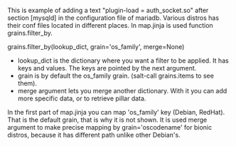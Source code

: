 This is example of adding a text "plugin-load = auth_socket.so" after section [mysqld] in the configuration file of mariadb.
Various distros has their conf files located in different places. 
In map.jinja is used function grains.filter_by.

grains.filter_by(lookup_dict, grain='os_family', merge=None)
* lookup_dict is the dictionary where you want a filter to be applied. It has keys and values. The keys are pointed by the next argument.
* grain is by default the os_family grain. (salt-call grains.items to see them).
* merge argument lets you merge another dictionary. With it you can add more specific data, or to retrieve pillar data. 

In the first part of map.jinja you can map 'os_family' key (Debian, RedHat). That is the default grain, that is why it is not shown.
It is used merge argument to make precise mapping by grain='oscodename' for bionic distros, because it has different path unlike other Debian's.

